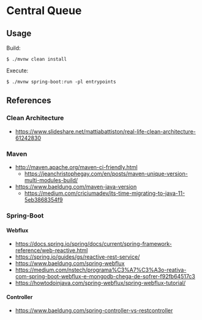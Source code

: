 # Central Queue

## Usage

Build:

```console
$ ./mvnw clean install
```

Execute:

```console
$ ./mvnw spring-boot:run -pl entrypoints
```

## References

### Clean Architecture

- https://www.slideshare.net/mattiabattiston/real-life-clean-architecture-61242830

### Maven

- http://maven.apache.org/maven-ci-friendly.html
  - https://jeanchristophegay.com/en/posts/maven-unique-version-multi-modules-build/
- https://www.baeldung.com/maven-java-version
  - https://medium.com/criciumadev/its-time-migrating-to-java-11-5eb3868354f9

### Spring-Boot

#### Webflux

- https://docs.spring.io/spring/docs/current/spring-framework-reference/web-reactive.html
- https://spring.io/guides/gs/reactive-rest-service/
- https://www.baeldung.com/spring-webflux
- https://medium.com/nstech/programa%C3%A7%C3%A3o-reativa-com-spring-boot-webflux-e-mongodb-chega-de-sofrer-f92fb64517c3
- https://howtodoinjava.com/spring-webflux/spring-webflux-tutorial/

#### Controller

- https://www.baeldung.com/spring-controller-vs-restcontroller
